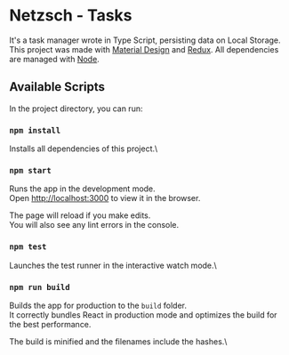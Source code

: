 # Netzsch - Tasks

It's a task manager wrote in Type Script, persisting data on Local Storage.
This project was made with [Material Design](https://mui.com/material-ui/) and [Redux](https://redux.js.org/).
All dependencies are managed with [Node](https://nodejs.org/en/).

## Available Scripts

In the project directory, you can run:

### `npm install`

Installs all dependencies of this project.\

### `npm start`

Runs the app in the development mode.\
Open [http://localhost:3000](http://localhost:3000) to view it in the browser.

The page will reload if you make edits.\
You will also see any lint errors in the console.

### `npm test`

Launches the test runner in the interactive watch mode.\

### `npm run build`

Builds the app for production to the `build` folder.\
It correctly bundles React in production mode and optimizes the build for the best performance.

The build is minified and the filenames include the hashes.\

